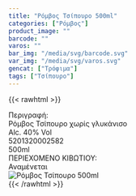 ```yaml
---
title: "Ρόμβος Τσίπουρο 500ml"
categories: ["Ρόμβος"]
product_image: ""
barcode: ""
varos: ""
bar_img: "/media/svg/barcode.svg"
var_img: "/media/svg/varos.svg"
gencat: ["Τρόφιμα"]
tags: ["Τσίπουρο"]
---
```

{{< rawhtml >}}

<div class="sload402"><div class="product"><div id="sistatika">Περιγραφή:</div><div class="alltext">Ρόμβος Τσίπουρο χωρίς γλυκάνισο<br>Alc. 40% Vol</div><div id="barcode"><div id="barimage1"></div><span id="bartext">5201320002582</span></div><div id="varos"><div id="varosimage1"></div><span id="varostext">500ml</span></div><div id="kivotio">ΠΕΡΙΕΧΟΜΕΝΟ ΚΙΒΩΤΙΟΥ:<br>Αναμένεται</div><div class="pimg"><img alt="Ρόμβος Τσίπουρο 500ml" title="Ρόμβος Τσίπουρο 500ml" src="/media/images/romvos-tsipouro-500ml.jpg"></div></div></div>
{{< /rawhtml >}}


